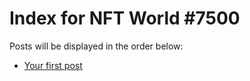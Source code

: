 # Index for NFT World #7500
Posts will be displayed in the order below:

- [Your first post](./001-first.md)

